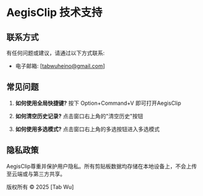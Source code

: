 # AegisClip 技术支持

## 联系方式
有任何问题或建议，请通过以下方式联系:
- 电子邮箱: [tabwuheino@gmail.com]

## 常见问题
1. **如何使用全局快捷键?**
   按下 Option+Command+V 即可打开AegisClip

2. **如何清空历史记录?**
   点击窗口右上角的"清空历史"按钮

3. **如何使用多选模式?**
   点击窗口右上角的多选按钮进入多选模式

## 隐私政策
AegisClip尊重并保护用户隐私。所有剪贴板数据均存储在本地设备上，不会上传至云端或与第三方共享。

版权所有 © 2025 [Tab Wu]
